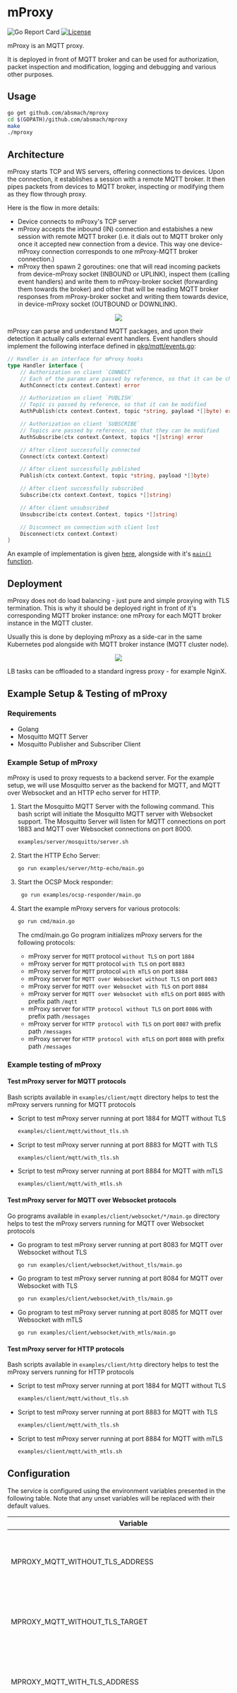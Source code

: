 # mProxy

![Go Report Card][grc]
[![License][LIC-BADGE]][LIC]

mProxy is an MQTT proxy.

It is deployed in front of MQTT broker and can be used for authorization, packet inspection and modification,
logging and debugging and various other purposes.

## Usage

```bash
go get github.com/absmach/mproxy
cd $(GOPATH)/github.com/absmach/mproxy
make
./mproxy
```

## Architecture

mProxy starts TCP and WS servers, offering connections to devices. Upon the connection, it establishes a session with a remote MQTT broker.
It then pipes packets from devices to MQTT broker, inspecting or modifying them as they flow through proxy.

Here is the flow in more details:

- Device connects to mProxy's TCP server
- mProxy accepts the inbound (IN) connection and estabishes a new session with remote MQTT broker
  (i.e. it dials out to MQTT broker only once it accepted new connection from a device.
  This way one device-mProxy connection corresponds to one mProxy-MQTT broker connection.)
- mProxy then spawn 2 goroutines: one that will read incoming packets from device-mProxy socket (INBOUND or UPLINK),
  inspect them (calling event handlers) and write them to mProxy-broker socket (forwarding them towards the broker)
  and other that will be reading MQTT broker responses from mProxy-broker socket and writing them towards device,
  in device-mProxy socket (OUTBOUND or DOWNLINK).

<p align="center"><img src="docs/img/mproxy.png"></p>

mProxy can parse and understand MQTT packages, and upon their detection it actually calls external event handlers.
Event handlers should implement the following interface defined in [pkg/mqtt/events.go](pkg/mqtt/events.go):

```go
// Handler is an interface for mProxy hooks
type Handler interface {
    // Authorization on client `CONNECT`
    // Each of the params are passed by reference, so that it can be changed
    AuthConnect(ctx context.Context) error

    // Authorization on client `PUBLISH`
    // Topic is passed by reference, so that it can be modified
    AuthPublish(ctx context.Context, topic *string, payload *[]byte) error

    // Authorization on client `SUBSCRIBE`
    // Topics are passed by reference, so that they can be modified
    AuthSubscribe(ctx context.Context, topics *[]string) error

    // After client successfully connected
    Connect(ctx context.Context)

    // After client successfully published
    Publish(ctx context.Context, topic *string, payload *[]byte)

    // After client successfully subscribed
    Subscribe(ctx context.Context, topics *[]string)

    // After client unsubscribed
    Unsubscribe(ctx context.Context, topics *[]string)

    // Disconnect on connection with client lost
    Disconnect(ctx context.Context)
}
```

An example of implementation is given [here](examples/simple/simple.go), alongside with it's [`main()` function](cmd/main.go).

## Deployment

mProxy does not do load balancing - just pure and simple proxying with TLS termination. This is why it should be deployed
right in front of it's corresponding MQTT broker instance: one mProxy for each MQTT broker instance in the MQTT cluster.

Usually this is done by deploying mProxy as a side-car in the same Kubernetes pod alongside with MQTT broker instance (MQTT cluster node).

<p align="center"><img src="docs/img/mproxy-cluster.png"></p>

LB tasks can be offloaded to a standard ingress proxy - for example NginX.

## Example Setup & Testing of mProxy

### Requirements

- Golang
- Mosquitto MQTT Server
- Mosquitto Publisher and Subscriber Client

### Example Setup of mProxy

mProxy is used to proxy requests to a backend server. For the example setup, we will use Mosquitto server as the backend for MQTT, and MQTT over Websocket and an HTTP echo server for HTTP.

1. Start the Mosquitto MQTT Server with the following command. This bash script will initiate the Mosquitto MQTT server with Websocket support. The Mosquitto Server will listen for MQTT connections on port 1883 and MQTT over Websocket connections on port 8000.

   ```bash
   examples/server/mosquitto/server.sh
   ```

2. Start the HTTP Echo Server:

   ```bash
   go run examples/server/http-echo/main.go  
   ```

3. Start the OCSP Mock responder:

   ```bash
    go run examples/ocsp-responder/main.go  
   ```

4. Start the example mProxy servers for various protocols:

   ```bash
   go run cmd/main.go
   ```

   The cmd/main.go Go program initializes mProxy servers for the following protocols:

   - mProxy server for `MQTT` protocol `without TLS` on port `1884`
   - mProxy server for `MQTT` protocol `with TLS` on port `8883`
   - mProxy server for `MQTT` protocol `with mTLS` on port `8884`
   - mProxy server for `MQTT over Websocket without TLS` on port `8083`
   - mProxy server for `MQTT over Websocket with TLS` on port `8084`
   - mProxy server for `MQTT over Websocket with mTLS` on port `8085` with prefix path `/mqtt`
   - mProxy server for `HTTP protocol without TLS` on port `8086` with prefix path `/messages`
   - mProxy server for `HTTP protocol with TLS` on port `8087` with prefix path `/messages`
   - mProxy server for `HTTP protocol with mTLS` on port `8088` with prefix path `/messages`

### Example testing of mProxy

#### Test mProxy server for MQTT protocols

Bash scripts available in `examples/client/mqtt` directory helps to test the mProxy servers running for MQTT protocols

- Script to test mProxy server running at port 1884 for MQTT without TLS

  ```bash
  examples/client/mqtt/without_tls.sh
  ```

- Script to test mProxy server running at port 8883 for MQTT with TLS

  ```bash
  examples/client/mqtt/with_tls.sh
  ```

- Script to test mProxy server running at port 8884 for MQTT with mTLS

  ```bash
  examples/client/mqtt/with_mtls.sh
  ```

#### Test mProxy server for MQTT over Websocket protocols

Go programs available in `examples/client/websocket/*/main.go` directory helps to test the mProxy servers running for MQTT over Websocket protocols

- Go program to test mProxy server running at port 8083 for MQTT over Websocket without TLS

  ```bash
  go run examples/client/websocket/without_tls/main.go
  ```

- Go program to test mProxy server running at port 8084 for MQTT over Websocket with TLS

  ```bash
  go run examples/client/websocket/with_tls/main.go
  ```

- Go program to test mProxy server running at port 8085 for MQTT over Websocket with mTLS

  ```bash
  go run examples/client/websocket/with_mtls/main.go
  ```

#### Test mProxy server for HTTP protocols

Bash scripts available in `examples/client/http` directory helps to test the mProxy servers running for HTTP protocols

- Script to test mProxy server running at port 1884 for MQTT without TLS

  ```bash
  examples/client/mqtt/without_tls.sh
  ```

- Script to test mProxy server running at port 8883 for MQTT with TLS

  ```bash
  examples/client/mqtt/with_tls.sh
  ```

- Script to test mProxy server running at port 8884 for MQTT with mTLS

  ```bash
  examples/client/mqtt/with_mtls.sh
  ```

## Configuration

The service is configured using the environment variables presented in the following table. Note that any unset variables will be replaced with their default values.

| Variable                                                | Description                                                                                                                                | Default                    |
| ------------------------------------------------------- | ------------------------------------------------------------------------------------------------------------------------------------------ | -------------------------- |
| MPROXY_MQTT_WITHOUT_TLS_ADDRESS                         | MQTT without TLS inbound (IN) connection listening address                                                                                 | :1884                      |
| MPROXY_MQTT_WITHOUT_TLS_TARGET                          | MQTT without TLS outbound (OUT) connection address                                                                                         | localhost:1883             |
| MPROXY_MQTT_WITH_TLS_ADDRESS                            | MQTT with TLS inbound (IN) connection listening address                                                                                    | :8883                      |
| MPROXY_MQTT_WITH_TLS_TARGET                             | MQTT with TLS outbound (OUT) connection address                                                                                            | localhost:1883             |
| MPROXY_MQTT_WITH_TLS_CERT_FILE                          | MQTT with TLS certificate file path                                                                                                        | ssl/certs/server.crt       |
| MPROXY_MQTT_WITH_TLS_KEY_FILE                           | MQTT with TLS key file path                                                                                                                | ssl/certs/server.key       |
| MPROXY_MQTT_WITH_TLS_SERVER_CA_FILE                     | MQTT with TLS server CA file path                                                                                                          | ssl/certs/ca.crt           |
| MPROXY_MQTT_WITH_MTLS_ADDRESS                           | MQTT with mTLS inbound (IN) connection listening address                                                                                   | :8884                      |
| MPROXY_MQTT_WITH_MTLS_TARGET                            | MQTT with mTLS outbound (OUT) connection address                                                                                           | localhost:1883             |
| MPROXY_MQTT_WITH_MTLS_CERT_FILE                         | MQTT with mTLS certificate file path                                                                                                       | ssl/certs/server.crt       |
| MPROXY_MQTT_WITH_MTLS_KEY_FILE                          | MQTT with mTLS key file path                                                                                                               | ssl/certs/server.key       |
| MPROXY_MQTT_WITH_MTLS_SERVER_CA_FILE                    | MQTT with mTLS server CA file path                                                                                                         | ssl/certs/ca.crt           |
| MPROXY_MQTT_WITH_MTLS_CLIENT_CA_FILE                    | MQTT with mTLS client CA file path                                                                                                         | ssl/certs/ca.crt           |
| MPROXY_MQTT_WITH_MTLS_CLIENT_CERT_VALIDATION_METHODS    | MQTT with mTLS client certificate validation methods, if no value or unset then mProxy server will not do client validation                | ocsp                       |
| MPROXY_MQTT_WITH_MTLS_OCSP_RESPONDER_URL                | MQTT with mTLS OCSP responder URL, it is used if OCSP responder URL is not available in client certificate AIA                             | http://localhost:8080/ocsp |
| MPROXY_MQTT_WS_WITHOUT_TLS_ADDRESS                      | MQTT over Websocket without TLS inbound (IN) connection listening address                                                                  | :8083                      |
| MPROXY_MQTT_WS_WITHOUT_TLS_TARGET                       | MQTT over Websocket without TLS outbound (OUT) connection address                                                                          | ws://localhost:8000/       |
| MPROXY_MQTT_WS_WITH_TLS_ADDRESS                         | MQTT over Websocket with TLS inbound (IN) connection listening address                                                                     | :8084                      |
| MPROXY_MQTT_WS_WITH_TLS_TARGET                          | MQTT over Websocket with TLS outbound (OUT) connection address                                                                             | ws://localhost:8000/       |
| MPROXY_MQTT_WS_WITH_TLS_CERT_FILE                       | MQTT over Websocket with TLS certificate file path                                                                                         | ssl/certs/server.crt       |
| MPROXY_MQTT_WS_WITH_TLS_KEY_FILE                        | MQTT over Websocket with TLS key file path                                                                                                 | ssl/certs/server.key       |
| MPROXY_MQTT_WS_WITH_TLS_SERVER_CA_FILE                  | MQTT over Websocket with TLS server CA file path                                                                                           | ssl/certs/ca.crt           |
| MPROXY_MQTT_WS_WITH_MTLS_ADDRESS                        | MQTT over Websocket with mTLS inbound (IN) connection listening address                                                                    | :8085                      |
| MPROXY_MQTT_WS_WITH_MTLS_PREFIX_PATH                    | MQTT over Websocket with mTLS inbound (IN) connection path                                                                                 | /mqtt                      |
| MPROXY_MQTT_WS_WITH_MTLS_TARGET                         | MQTT over Websocket with mTLS outbound (OUT) connection address                                                                            | ws://localhost:8000/       |
| MPROXY_MQTT_WS_WITH_MTLS_CERT_FILE                      | MQTT over Websocket with mTLS certificate file path                                                                                        | ssl/certs/server.crt       |
| MPROXY_MQTT_WS_WITH_MTLS_KEY_FILE                       | MQTT over Websocket with mTLS key file path                                                                                                | ssl/certs/server.key       |
| MPROXY_MQTT_WS_WITH_MTLS_SERVER_CA_FILE                 | MQTT over Websocket with mTLS server CA file path                                                                                          | ssl/certs/ca.crt           |
| MPROXY_MQTT_WS_WITH_MTLS_CLIENT_CA_FILE                 | MQTT over Websocket with mTLS client CA file path                                                                                          | ssl/certs/ca.crt           |
| MPROXY_MQTT_WS_WITH_MTLS_CLIENT_CERT_VALIDATION_METHODS | MQTT over Websocket with mTLS client certificate validation methods, if no value or unset then mProxy server will not do client validation | ocsp                       |
| MPROXY_MQTT_WS_WITH_MTLS_OCSP_RESPONDER_URL             | MQTT over Websocket with mTLS OCSP responder URL, it is used if OCSP responder URL is not available in client certificate AIA              | http://localhost:8080/ocsp |
| MPROXY_HTTP_WITHOUT_TLS_ADDRESS                         | HTTP without TLS inbound (IN) connection listening address                                                                                 | :8086                      |
| MPROXY_HTTP_WITHOUT_TLS_PREFIX_PATH                     | HTTP without TLS inbound (IN) connection path                                                                                              | /messages                  |
| MPROXY_HTTP_WITHOUT_TLS_TARGET                          | HTTP without TLS outbound (OUT) connection address                                                                                         | http://localhost:8888/     |
| MPROXY_HTTP_WITH_TLS_ADDRESS                            | HTTP with TLS inbound (IN) connection listening address                                                                                    | :8087                      |
| MPROXY_HTTP_WITH_TLS_PREFIX_PATH                        | HTTP with TLS inbound (IN) connection path                                                                                                 | /messages                  |
| MPROXY_HTTP_WITH_TLS_TARGET                             | HTTP with TLS outbound (OUT) connection address                                                                                            | http://localhost:8888/     |
| MPROXY_HTTP_WITH_TLS_CERT_FILE                          | HTTP with TLS certificate file path                                                                                                        | ssl/certs/server.crt       |
| MPROXY_HTTP_WITH_TLS_KEY_FILE                           | HTTP with TLS key file path                                                                                                                | ssl/certs/server.key       |
| MPROXY_HTTP_WITH_TLS_SERVER_CA_FILE                     | HTTP with TLS server CA file path                                                                                                          | ssl/certs/ca.crt           |
| MPROXY_HTTP_WITH_MTLS_ADDRESS                           | HTTP with mTLS inbound (IN) connection listening address                                                                                   | :8088                      |
| MPROXY_HTTP_WITH_MTLS_PREFIX_PATH                       | HTTP with mTLS inbound (IN) connection path                                                                                                | /messages                  |
| MPROXY_HTTP_WITH_MTLS_TARGET                            | HTTP with mTLS outbound (OUT) connection address                                                                                           | http://localhost:8888/     |
| MPROXY_HTTP_WITH_MTLS_CERT_FILE                         | HTTP with mTLS certificate file path                                                                                                       | ssl/certs/server.crt       |
| MPROXY_HTTP_WITH_MTLS_KEY_FILE                          | HTTP with mTLS key file path                                                                                                               | ssl/certs/server.key       |
| MPROXY_HTTP_WITH_MTLS_SERVER_CA_FILE                    | HTTP with mTLS server CA file path                                                                                                         | ssl/certs/ca.crt           |
| MPROXY_HTTP_WITH_MTLS_CLIENT_CA_FILE                    | HTTP with mTLS client CA file path                                                                                                         | ssl/certs/ca.crt           |
| MPROXY_HTTP_WITH_MTLS_CLIENT_CERT_VALIDATION_METHODS    | HTTP with mTLS client certificate validation methods, if no value or unset then mProxy server will not do client validation                | ocsp                       |
| MPROXY_HTTP_WITH_MTLS_OCSP_RESPONDER_URL                | HTTP with mTLS OCSP responder URL, it is used if OCSP responder URL is not available in client certificate AIA                             | http://localhost:8080/ocsp |

## License

[Apache-2.0](LICENSE)

[grc]: https://goreportcard.com/badge/github.com/absmach/mproxy
[LIC]: LICENCE
[LIC-BADGE]: https://img.shields.io/badge/License-Apache_2.0-blue.svg
